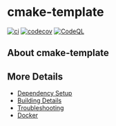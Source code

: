 # cmake-template

[![ci](https://github.com/banoresaurabh/cmake-template/actions/workflows/ci.yml/badge.svg)](https://github.com/banoresaurabh/cmake-template/actions/workflows/ci.yml)
[![codecov](https://codecov.io/gh/banoresaurabh/cmake-template/branch/main/graph/badge.svg)](https://codecov.io/gh/banoresaurabh/cmake-template)
[![CodeQL](https://github.com/banoresaurabh/cmake-template/actions/workflows/codeql-analysis.yml/badge.svg)](https://github.com/banoresaurabh/cmake-template/actions/workflows/codeql-analysis.yml)

## About cmake-template



## More Details

 * [Dependency Setup](README_dependencies.md)
 * [Building Details](README_building.md)
 * [Troubleshooting](README_troubleshooting.md)
 * [Docker](README_docker.md)
